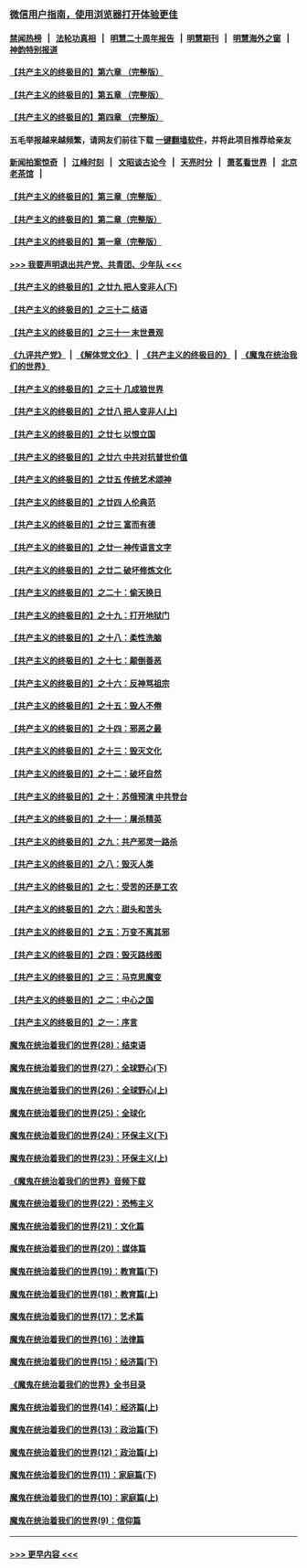 ### [微信用户指南，使用浏览器打开体验更佳](https://github.com/gfw-breaker/banned-news1/blob/master/indexes/wechat-guide.md?t=0)
#### [禁闻热榜](热点新闻.md?t=0)  &nbsp;&nbsp;|&nbsp;&nbsp; [法轮功真相](https://github.com/gfw-breaker/truth/blob/master/README.md?t=0) &nbsp;&nbsp;|&nbsp;&nbsp; [明慧二十周年报告](https://github.com/gfw-breaker/mh-reports/blob/master/README.md?t=0) &nbsp;&nbsp;|&nbsp;&nbsp;[明慧期刊](https://github.com/gfw-breaker/mh-qikan) &nbsp;&nbsp;|&nbsp;&nbsp; [明慧海外之窗](https://github.com/gfw-breaker/mh-news/blob/master/README.md?t=0) &nbsp;&nbsp;|&nbsp;&nbsp; [神韵特别报道](https://github.com/gfw-breaker/mh-news/blob/master/shenyun.md?t=0)
#### [【共产主义的终极目的】第六章 （完整版）](../pages/nsc422/n11428913.md?t=02081522) 
#### [【共产主义的终极目的】第五章 （完整版）](../pages/nsc422/n11428912.md?t=02081522) 
#### [【共产主义的终极目的】第四章 （完整版）](../pages/nsc422/n11428907.md?t=02081522) 
#### 五毛举报越来越频繁，请网友们前往下载 [一键翻墙软件](https://github.com/gfw-breaker/ssr-accounts)，并将此项目推荐给亲友
#### [新闻拍案惊奇](https://github.com/gfw-breaker/banned-news1/blob/master/pages/link4.md) &nbsp;&nbsp;|&nbsp;&nbsp; [江峰时刻](https://github.com/gfw-breaker/banned-news1/blob/master/pages/link4.md) &nbsp;&nbsp;|&nbsp;&nbsp; [文昭谈古论今](https://github.com/gfw-breaker/banned-news1/blob/master/pages/link4.md) &nbsp;&nbsp;|&nbsp;&nbsp; [天亮时分](https://github.com/gfw-breaker/banned-news1/blob/master/pages/link4.md) &nbsp;&nbsp;|&nbsp;&nbsp; [萧茗看世界](https://github.com/gfw-breaker/banned-news1/blob/master/pages/link4.md) &nbsp;&nbsp;|&nbsp;&nbsp; [北京老茶馆](https://github.com/gfw-breaker/banned-news1/blob/master/pages/link4.md) &nbsp;&nbsp;|&nbsp;&nbsp; 
#### [【共产主义的终极目的】第三章（完整版）](../pages/nsc422/n11428848.md?t=02081522) 
#### [【共产主义的终极目的】第二章（完整版）](../pages/nsc422/n11428831.md?t=02081522) 
#### [【共产主义的终极目的】第一章（完整版）](../pages/nsc422/n11417651.md?t=02081522) 
#### [>>> 我要声明退出共产党、共青团、少年队 <<<](https://github.com/begood0513/goodnews/blob/master/quit/letter.md) 
#### [【共产主义的终极目的】之廿九 把人变非人(下)](../pages/nsc422/n11344140.md?t=02081522) 
#### [【共产主义的终极目的】之三十二 结语](../pages/nsc422/n11360535.md?t=02081522) 
#### [【共产主义的终极目的】之三十一 末世景观](../pages/nsc422/n11351129.md?t=02081522) 
#### [《九评共产党》](https://github.com/begood0513/9ping.md/blob/master/README.md) &nbsp;|&nbsp; [《解体党文化》](../../../../jtdwh.md/blob/master/README.md)  &nbsp;|&nbsp; [《共产主义的终极目的》](../../../../gczydzjmd.md/blob/master/README.md) &nbsp;|&nbsp; [《魔鬼在统治我们的世界》](../../../../mgztzwmdsj.md/blob/master/README.md) 
#### [【共产主义的终极目的】之三十 几成狼世界](../pages/nsc422/n11348280.md?t=02081522) 
#### [【共产主义的终极目的】之廿八 把人变非人(上)](../pages/nsc422/n11340492.md?t=02081522) 
#### [【共产主义的终极目的】之廿七 以恨立国](../pages/nsc422/n11336944.md?t=02081522) 
#### [【共产主义的终极目的】之廿六 中共对抗普世价值](../pages/nsc422/n11324785.md?t=02081522) 
#### [【共产主义的终极目的】之廿五 传统艺术颂神](../pages/nsc422/n11296396.md?t=02081522) 
#### [【共产主义的终极目的】之廿四 人伦典范](../pages/nsc422/n11296397.md?t=02081522) 
#### [【共产主义的终极目的】之廿三 富而有德](../pages/nsc422/n11283598.md?t=02081522) 
#### [【共产主义的终极目的】之廿一 神传语言文字](../pages/nsc422/n11263265.md?t=02081522) 
#### [【共产主义的终极目的】之廿二 破坏修炼文化](../pages/nsc422/n11245728.md?t=02081522) 
#### [【共产主义的终极目的】之二十：偷天换日](../pages/nsc422/n11238846.md?t=02081522) 
#### [【共产主义的终极目的】之十九：打开地狱门](../pages/nsc422/n11206376.md?t=02081522) 
#### [【共产主义的终极目的】之十八：柔性洗脑](../pages/nsc422/n11199994.md?t=02081522) 
#### [【共产主义的终极目的】之十七：颠倒善恶](../pages/nsc422/n11179782.md?t=02081522) 
#### [【共产主义的终极目的】之十六：反神骂祖宗](../pages/nsc422/n11166798.md?t=02081522) 
#### [【共产主义的终极目的】之十五：毁人不倦](../pages/nsc422/n11166792.md?t=02081522) 
#### [【共产主义的终极目的】之十四：邪恶之最](../pages/nsc422/n11150249.md?t=02081522) 
#### [【共产主义的终极目的】之十三：毁灭文化](../pages/nsc422/n11135227.md?t=02081522) 
#### [【共产主义的终极目的】之十二：破坏自然](../pages/nsc422/n11135214.md?t=02081522) 
#### [【共产主义的终极目的】之十：苏俄预演 中共登台](../pages/nsc422/n11118424.md?t=02081522) 
#### [【共产主义的终极目的】之十一：屠杀精英](../pages/nsc422/n11118442.md?t=02081522) 
#### [【共产主义的终极目的】之九：共产邪灵一路杀](../pages/nsc422/n11114139.md?t=02081522) 
#### [【共产主义的终极目的】之八：毁灭人类](../pages/nsc422/n11108503.md?t=02081522) 
#### [【共产主义的终极目的】之七：受苦的还是工农](../pages/nsc422/n11101809.md?t=02081522) 
#### [【共产主义的终极目的】之六：甜头和苦头](../pages/nsc422/n11096971.md?t=02081522) 
#### [【共产主义的终极目的】之五：万变不离其邪](../pages/nsc422/n11091285.md?t=02081522) 
#### [【共产主义的终极目的】之四：毁灭路线图](../pages/nsc422/n11086284.md?t=02081522) 
#### [【共产主义的终极目的】之三：马克思魔变](../pages/nsc422/n11061941.md?t=02081522) 
#### [【共产主义的终极目的】之二：中心之国](../pages/nsc422/n11047728.md?t=02081522) 
#### [【共产主义的终极目的】之一：序言](../pages/nsc422/n11086077.md?t=02081522) 
#### [魔鬼在统治着我们的世界(28)：结束语](../pages/nsc422/n10936246.md?t=02081522) 
#### [魔鬼在统治着我们的世界(27)：全球野心(下)](../pages/nsc422/n10928319.md?t=02081522) 
#### [魔鬼在统治着我们的世界(26)：全球野心(上)](../pages/nsc422/n10900318.md?t=02081522) 
#### [魔鬼在统治着我们的世界(25)：全球化](../pages/nsc422/n10788205.md?t=02081522) 
#### [魔鬼在统治着我们的世界(24)：环保主义(下)](../pages/nsc422/n10695307.md?t=02081522) 
#### [魔鬼在统治着我们的世界(23)：环保主义(上)](../pages/nsc422/n10688613.md?t=02081522) 
#### [《魔鬼在统治着我们的世界》音频下载](../pages/nsc422/n10635553.md?t=02081522) 
#### [魔鬼在统治着我们的世界(22)：恐怖主义](../pages/nsc422/n10614727.md?t=02081522) 
#### [魔鬼在统治着我们的世界(21)：文化篇](../pages/nsc422/n10597706.md?t=02081522) 
#### [魔鬼在统治着我们的世界(20)：媒体篇](../pages/nsc422/n10586579.md?t=02081522) 
#### [魔鬼在统治着我们的世界(19)：教育篇(下)](../pages/nsc422/n10564808.md?t=02081522) 
#### [魔鬼在统治着我们的世界(18)：教育篇(上)](../pages/nsc422/n10526970.md?t=02081522) 
#### [魔鬼在统治着我们的世界(17)：艺术篇](../pages/nsc422/n10499093.md?t=02081522) 
#### [魔鬼在统治着我们的世界(16)：法律篇](../pages/nsc422/n10485969.md?t=02081522) 
#### [魔鬼在统治着我们的世界(15)：经济篇(下)](../pages/nsc422/n10469975.md?t=02081522) 
#### [《魔鬼在统治着我们的世界》全书目录](../pages/nsc422/n10464261.md?t=02081522) 
#### [魔鬼在统治着我们的世界(14)：经济篇(上)](../pages/nsc422/n10457370.md?t=02081522) 
#### [魔鬼在统治着我们的世界(13)：政治篇(下)](../pages/nsc422/n10448270.md?t=02081522) 
#### [魔鬼在统治着我们的世界(12)：政治篇(上)](../pages/nsc422/n10444576.md?t=02081522) 
#### [魔鬼在统治着我们的世界(11)：家庭篇(下)](../pages/nsc422/n10440961.md?t=02081522) 
#### [魔鬼在统治着我们的世界(10)：家庭篇(上)](../pages/nsc422/n10435448.md?t=02081522) 
#### [魔鬼在统治着我们的世界(9)：信仰篇](../pages/nsc422/n10432159.md?t=02081522) 

----
#### [ >>> 更早内容 <<< ](../indexes/nsc422-earlier.md)
